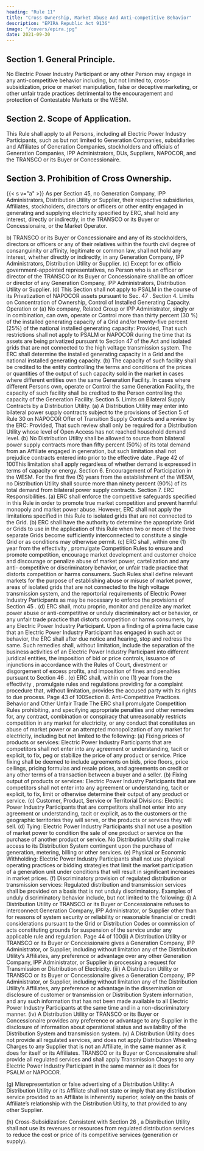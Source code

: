 ```yaml
---
heading: "Rule 11"
title: "Cross Ownership, Market Abuse And Anti-competitive Behavior"
description: "EPIRA Republic Act 9136"
image: "/covers/epira.jpg"
date: 2021-09-30
---
```



## Section 1. General Principle.

No Electric Power Industry Participant or any other Person may engage in any anti-competitive behavior including, but not limited to, cross-subsidization, price or market manipulation, false or deceptive marketing, or other unfair trade practices detrimental to the encouragement and protection of Contestable Markets or the WESM.


## Section 2. Scope of Application.

This Rule shall apply to all Persons, including all Electric Power Industry Participants, such as but not limited to Generation Companies, subsidiaries and Affiliates of Generation Companies, stockholders and officials of
Generation Companies, IPP Administrators, DUs, Suppliers,
NAPOCOR, and the TRANSCO or its Buyer or Concessionaire.


## Section 3. Prohibition of Cross Ownership.

{{< s v="a" >}} As per Section 45, no Generation Company, IPP Administrators, Distribution Utility or Supplier, their respective
subsidiaries, Affiliates, stockholders, directors or officers or other entity engaged in generating and supplying electricity specified by ERC, shall hold any interest, directly or indirectly, in the TRANSCO or
its Buyer or Concessionaire, or the Market Operator.

b) TRANSCO or its Buyer or Concessionaire and any of its stockholders,
directors or officers or any of their relatives within the fourth civil
degree of consanguinity or affinity, legitimate or common law, shall
not hold any interest, whether directly or indirectly, in any Generation
Company, IPP Administrators, Distribution Utility or Supplier.
(c) Except for ex officio government-appointed representatives, no Person
who is an officer or director of the TRANSCO or its Buyer or
Concessionaire shall be an officer or director of any Generation
Company, IPP Administrators, Distribution Utility or Supplier.
(d) This Section shall not apply to PSALM in the course of its
Privatization of NAPOCOR assets pursuant to Sec. 47 .
Section 4. Limits on Concentration of Ownership,
Control of Installed Generating Capacity.
Operation
or
(a) No company, Related Group or IPP Administrator, singly or in
combination, can own, operate or Control more than thirty percent
(30 %) of the installed generating capacity of a Grid and/or twenty-five
percent (25%) of the national installed generating capacity: Provided,
That such restrictions shall not apply to PSALM or NAPOCOR during the
time that its assets are being privatized pursuant to Section 47 of the
Act and isolated grids that are not connected to the high voltage
transmission system.
The ERC shall determine the installed
generating capacity in a Grid and the national installed generating
capacity.
(b) The capacity of such facility shall be credited to the entity controlling
the terms and conditions of the prices or quantities of the output of
such capacity sold in the market in cases where different entities own
the same Generation Facility.
In cases where different Persons own, operate or Control the same
Generation Facility, the capacity of such facility shall be credited to
the Person controlling the capacity of the Generation Facility.
Section 5. Limits on Bilateral Supply Contracts by a Distribution
Utility.
(a) A Distribution Utility may enter into bilateral power supply contracts
subject to the provisions of Section 5 of Rule 30 on NAPOCOR Offer of
Transition Supply Contracts and a review by the ERC: Provided, That
such review shall only be required for a Distribution Utility whose
level of Open Access has not reached household demand level.
(b) No Distribution Utility shall be allowed to source from bilateral power
supply contracts more than fifty percent (50%) of its total demand
from an Affiliate engaged in generation, but such limitation shall not
prejudice contracts entered into prior to the effective date .
Page 42 of 100This limitation shall apply regardless of whether demand is expressed
in terms of capacity or energy.
Section 6. Encouragement of Participation in the WESM.
For the first five (5) years from the establishment of the WESM, no
Distribution Utility shall source more than ninety percent (90%) of its total
demand from bilateral power supply contracts.
Section 7. ERC Responsibilities.
(a) ERC shall enforce the competitive safeguards specified in this Rule in
order to promote true market competition and prevent harmful
monopoly and market power abuse. However, ERC shall not apply
the limitations specified in this Rule to isolated grids that are not
connected to the Grid.
(b) ERC shall have the authority to determine the appropriate Grid or
Grids to use in the application of this Rule when two or more of the
three separate Grids become sufficiently interconnected to constitute
a single Grid or as conditions may otherwise permit.
(c) ERC shall, within one (1) year from the effectivity ,
promulgate Competition Rules to ensure and promote competition,
encourage market development and customer choice and discourage
or penalize abuse of market power, cartelization and any anti-
competitive or discriminatory behavior, or unfair trade practice that
distorts competition or harms consumers. Such Rules shall define
relevant markets for the purpose of establishing abuse or misuse of
market power, areas of isolated grids that are not connected to the
high voltage transmission system, and the reportorial requirements of
Electric Power Industry Participants as may be necessary to enforce
the provisions of Section 45 .
(d) ERC shall, motu proprio, monitor and penalize any market power
abuse or anti-competitive or unduly discriminatory act or behavior, or
any unfair trade practice that distorts competition or harms
consumers, by any Electric Power Industry Participant. Upon a
finding of a prima facie case that an Electric Power Industry
Participant has engaged in such act or behavior, the ERC shall after
due notice and hearing, stop and redress the same. Such remedies
shall, without limitation, include the separation of the business
activities of an Electric Power Industry Participant into different
juridical entities, the imposition of bid or price controls, issuance of
injunctions in accordance with the Rules of Court, divestment or
disgorgement of excess profits, and imposition of fines and penalties
pursuant to Section 46 .
(e) ERC shall, within one (1) year from the effectivity ,
promulgate rules and regulations providing for a complaint procedure
that, without limitation, provides the accused party with its rights to
due process.
Page 43 of 100Section 8. Anti-Competitive
Practices.
Behavior
and
Other
Unfair
Trade
The ERC shall promulgate Competition Rules prohibiting, and specifying
appropriate penalties and other remedies for, any contract, combination or
conspiracy that unreasonably restricts competition in any market for
electricity, or any conduct that constitutes an abuse of market power or an
attempted monopolization of any market for electricity, including but not
limited to the following:
(a) Fixing prices of products or services:
Electric Power Industry
Participants that are competitors shall not enter into any agreement
or understanding, tacit or explicit, to fix, peg or stabilize the price of
any product or service. Price fixing shall be deemed to include
agreements on bids, price floors, price ceilings, pricing formulas and
resale prices, and agreements on credit or any other terms of a
transaction between a buyer and a seller.
(b) Fixing output of products or services:
Electric Power Industry
Participants that are competitors shall not enter into any agreement
or understanding, tacit or explicit, to fix, limit or otherwise determine
their output of any product or service.
(c) Customer, Product, Service or Territorial Divisions: Electric Power
Industry Participants that are competitors shall not enter into any
agreement or understanding, tacit or explicit, as to the customers or
the geographic territories they will serve, or the products or services
they will sell.
(d) Tying: Electric Power Industry Participants shall not use a position of
market power to condition the sale of one product or service on the
purchase of another product or service. No Distribution Utility shall
make access to its Distribution System contingent upon the purchase
of generation, metering, billing or other services.
(e) Physical or Economic Withholding:
Electric Power Industry
Participants shall not use physical operating practices or bidding
strategies that limit the market participation of a generation unit
under conditions that will result in significant increases in market
prices.
(f) Discriminatory provision of regulated distribution or transmission
services: Regulated distribution and transmission services shall be
provided on a basis that is not unduly discriminatory. Examples of
unduly discriminatory behavior include, but not limited to the
following:
(i)
A Distribution Utility or TRANSCO or its Buyer or
Concessionaire refuses to interconnect Generation Company,
IPP Administrator, or Supplier other than for reasons of system
security or reliability or reasonable financial or credit
considerations pursuant to the Grid or Distribution Codes or
commission of acts constituting grounds for suspension of the
service under any applicable rule and regulation.
Page 44 of 100(ii) A Distribution Utility or TRANSCO or its Buyer or
Concessionaire gives a Generation Company, IPP Administrator,
or Supplier, including without limitation any of the Distribution
Utility’s Affiliates, any preference or advantage over any other
Generation Company, IPP Administrator, or Supplier in
processing a request for Transmission or Distribution of
Electricity.
(iii) A Distribution Utility or TRANSCO or its Buyer or
Concessionaire gives a Generation Company, IPP Administrator,
or Supplier, including without limitation any of the Distribution
Utility’s Affiliates, any preference or advantage in the
dissemination or disclosure of customer or transmission or
Distribution System information, and any such information that
has not been made available to all Electric Power Industry
Participants at the same time and in a non-discriminatory
manner.
(iv) A Distribution Utility or TRANSCO or its Buyer or
Concessionaire provides any preference or advantage to any
Supplier in the disclosure of information about operational
status and availability of the Distribution System and
transmission system.
(v) A Distribution Utility does not provide all regulated services,
and does not apply Distribution Wheeling Charges to any
Supplier that is not an Affiliate, in the same manner as it does
for itself or its Affiliates.
TRANSCO or its Buyer or
Concessionaire shall provide all regulated services and shall
apply Transmission Charges to any Electric Power Industry Participant in the same manner as it does for PSALM or NAPOCOR.

(g) Misrepresentation or false advertising of a Distribution Utility: A Distribution Utility or its Affiliate shall not state or imply that any distribution service provided to an Affiliate is inherently superior, solely on the basis of Affiliate’s relationship with the Distribution Utility, to that provided to any other Supplier.

(h) Cross-Subsidization: Consistent with Section 26 , a Distribution Utility shall not use its revenues or resources from regulated distribution services to reduce the cost or price of its competitive services (generation or supply).
